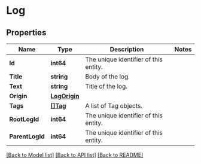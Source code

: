 # Log

## Properties

Name | Type | Description | Notes
------------ | ------------- | ------------- | -------------
**Id** | **int64** | The unique identifier of this entity. | 
**Title** | **string** | Body of the log. | 
**Text** | **string** | Title of the log. | 
**Origin** | [**LogOrigin**](LogOrigin.md) |  | 
**Tags** | [**[]Tag**](Tag.md) | A list of Tag objects. | 
**RootLogId** | **int64** | The unique identifier of this entity. | 
**ParentLogId** | **int64** | The unique identifier of this entity. | 

[[Back to Model list]](../README.md#documentation-for-models) [[Back to API list]](../README.md#documentation-for-api-endpoints) [[Back to README]](../README.md)


